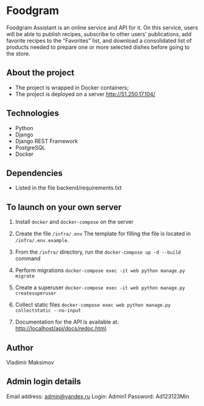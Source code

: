 # Foodgram

 Foodgram Assistant is an online service and API for it. On this service, users will be able to publish recipes, subscribe to other users' publications, add favorite recipes to the "Favorites" list, and download a consolidated list of products needed to prepare one or more selected dishes before going to the store.

## About the project 

- The project is wrapped in Docker containers;
- The project is deployed on a server http://51.250.17.104/
  
## Technologies
- Python
- Django
- Django REST Framework
- PostgreSQL
- Docker

## Dependencies
- Listed in the file backend/requirements.txt


## To launch on your own server

1. Install `docker` and `docker-compose` on the server
2. Create the file `/infra/.env` The template for filling the file is located in `/infra/.env.example`.
3. From the `/infra/` directory, run the `docker-compose up -d --build` command
5. Perform migrations `docker-compose exec -it web python manage.py migrate`
6. Create a superuser `docker-compose exec -it web python manage.py createsuperuser`
7. Collect static files `docker-compose exec web python manage.py collectstatic --no-input`

8. Documentation for the API is available at: <http://localhost/api/docs/redoc.html>.

## Author

Vladimir Maksimov

## Admin login details

Email address: admin@yandex.ru
Login: Admin1
Password: Ad123123Min
